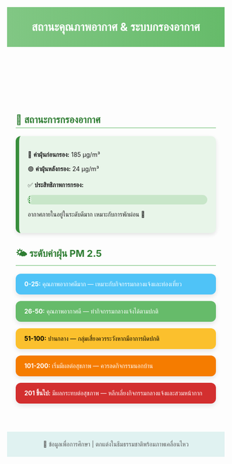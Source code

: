 <!DOCTYPE html>
<html lang="th">
<head>
  <meta charset="UTF-8">
  <title>สถานะคุณภาพอากาศธรรมชาติ</title>
  <style>
    @import url('https://fonts.googleapis.com/css2?family=Sarabun:wght@400;700&display=swap');

    :root {
      --bg1: #c8e6c9;
      --bg2: #a5d6a7;
      --bg3: #b3e5fc;
      --bg4: #f0f4c3;
    }

    body {
      font-family: 'Sarabun', sans-serif;
      margin: 0;
      animation: bgFade 20s infinite alternate;
      background-size: 400% 400%;
      overflow-x: hidden;
    }

    @keyframes bgFade {
      0%   { background: var(--bg1); }
      25%  { background: var(--bg2); }
      50%  { background: var(--bg3); }
      75%  { background: var(--bg4); }
      100% { background: var(--bg1); }
    }

    header {
      background: linear-gradient(to right, #81c784, #66bb6a);
      color: white;
      padding: 30px;
      text-align: center;
      font-size: 26px;
      font-weight: bold;
      position: relative;
      z-index: 2;
    }

    .container {
      max-width: 900px;
      margin: 30px auto;
      padding: 20px;
      z-index: 2;
      position: relative;
    }

    h2 {
      font-size: 22px;
      color: #2e7d32;
      border-bottom: 2px solid #a5d6a7;
      padding-bottom: 5px;
    }

    .filter-status {
      background-color: #e8f5e9;
      border-left: 8px solid #388e3c;
      padding: 20px;
      border-radius: 12px;
      margin-bottom: 30px;
      box-shadow: 0 4px 10px rgba(0,0,0,0.1);
    }

    .progress-bar {
      background-color: #c8e6c9;
      border-radius: 20px;
      overflow: hidden;
      height: 22px;
      margin-top: 10px;
    }

    .progress-fill {
      height: 100%;
      background: linear-gradient(90deg, #66bb6a, #388e3c);
      color: white;
      font-size: 14px;
      text-align: center;
      line-height: 22px;
      width: 87%;
      animation: growBar 2s ease-out;
    }

    @keyframes growBar {
      from { width: 0; }
      to { width: 87%; }
    }

    .aqi-level {
      border-radius: 12px;
      padding: 15px 20px;
      margin: 15px 0;
      color: white;
      box-shadow: 0 4px 12px rgba(0,0,0,0.1);
      transition: transform 0.3s;
    }

    .aqi-level:hover {
      transform: scale(1.03);
    }

    .blue { background-color: #4fc3f7; }
    .green { background-color: #66bb6a; }
    .yellow { background-color: #fbc02d; color: #000; }
    .orange { background-color: #f57c00; }
    .red { background-color: #d32f2f; }

    footer {
      text-align: center;
      padding: 20px;
      font-size: 14px;
      color: #555;
      background-color: #e0f2f1;
      z-index: 2;
      position: relative;
    }

    /* ใบไม้ตก */
    .leaf {
      position: fixed;
      top: -100px;
      width: 40px;
      height: 40px;
      pointer-events: none;
      z-index: 1;
      animation: fall 10s linear infinite;
    }

    @keyframes fall {
      0% {
        transform: translateY(0) rotate(0deg);
        opacity: 1;
      }
      100% {
        transform: translateY(120vh) rotate(360deg);
        opacity: 0;
      }
    }

  </style>
</head>
<body>

<header>
  สถานะคุณภาพอากาศ & ระบบกรองอากาศ
</header>

<!-- ใบไม้หลายใบ -->
<img src="https://cdn-icons-png.flaticon.com/512/766/766894.png" class="leaf" style="left: 5%; animation-delay: 0s;">
<img src="https://cdn-icons-png.flaticon.com/512/766/766894.png" class="leaf" style="left: 20%; animation-delay: 2s;">
<img src="https://cdn-icons-png.flaticon.com/512/766/766894.png" class="leaf" style="left: 35%; animation-delay: 4s;">
<img src="https://cdn-icons-png.flaticon.com/512/766/766894.png" class="leaf" style="left: 50%; animation-delay: 1s;">
<img src="https://cdn-icons-png.flaticon.com/512/766/766894.png" class="leaf" style="left: 70%; animation-delay: 3s;">
<img src="https://cdn-icons-png.flaticon.com/512/766/766894.png" class="leaf" style="left: 85%; animation-delay: 5s;">

<div class="container">

  <h2>🌿 สถานะการกรองอากาศ</h2>
  <div class="filter-status">
    <p>🔵 <strong>ค่าฝุ่นก่อนกรอง:</strong> 185 µg/m³</p>
    <p>🟢 <strong>ค่าฝุ่นหลังกรอง:</strong> 24 µg/m³</p>
    <p>✅ <strong>ประสิทธิภาพการกรอง:</strong></p>
    <div class="progress-bar">
      <div class="progress-fill">87%</div>
    </div>
    <p>อากาศภายในอยู่ในระดับดีมาก เหมาะกับการพักผ่อน 🌱</p>
  </div>

  <h2>🌤 ระดับค่าฝุ่น PM 2.5</h2>

  <div class="aqi-level blue">
    <strong>0-25:</strong> คุณภาพอากาศดีมาก — เหมาะกับกิจกรรมกลางแจ้งและท่องเที่ยว
  </div>

  <div class="aqi-level green">
    <strong>26-50:</strong> คุณภาพอากาศดี — ทำกิจกรรมกลางแจ้งได้ตามปกติ
  </div>

  <div class="aqi-level yellow">
    <strong>51-100:</strong> ปานกลาง — กลุ่มเสี่ยงควรระวังหากมีอาการผิดปกติ
  </div>

  <div class="aqi-level orange">
    <strong>101-200:</strong> เริ่มมีผลต่อสุขภาพ — ควรลดกิจกรรมนอกบ้าน
  </div>

  <div class="aqi-level red">
    <strong>201 ขึ้นไป:</strong> มีผลกระทบต่อสุขภาพ — หลีกเลี่ยงกิจกรรมกลางแจ้งและสวมหน้ากาก
  </div>

</div>

<footer>
  🌿 ข้อมูลเพื่อการศึกษา | ตกแต่งในธีมธรรมชาติพร้อมภาพเคลื่อนไหว
</footer>

</body>
</html>
